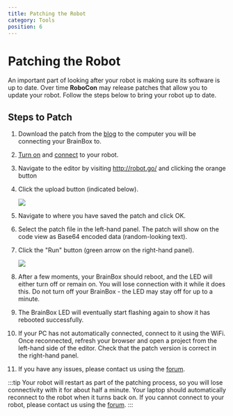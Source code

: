 ```yaml
---
title: Patching the Robot
category: Tools
position: 6
---
```

# Patching the Robot

An important part of looking after your robot is making sure its software is up to date. Over time **RoboCon** may release patches that allow you to update your robot. Follow the steps below to bring your robot up to date.

## Steps to Patch

1. Download the patch from the [blog](https://hr-robocon.org/blog/) to the computer you will be connecting your BrainBox to. 
2. [Turn on](https://hr-robocon.org/docs/turning-everything-on.html) and [connect](https://hr-robocon.org/docs/connecting.html) to your robot. 
3. Navigate to the editor by visiting <http://robot.go/> and clicking the orange button 
4. Click the upload button (indicated below). 

   ![](/images/upload-button.png)
5. Navigate to where you have saved the patch and click OK. 
6. Select the patch file in the left-hand panel. The patch will show on the code view as Base64 encoded data (random-looking text). 
7. Click the "Run" button (green arrow on the right-hand panel). 

   ![](/images/run-button.png)
8. After a few moments, your BrainBox should reboot, and the LED will either turn off or remain on. You will lose connection with it while it does this. Do not turn off your BrainBox - the LED may stay off for up to a minute.
9. The BrainBox LED will eventually start flashing again to show it has rebooted successfully. 
10. If your PC has not automatically connected, connect to it using the WiFi. Once reconnected, refresh your browser and open a project from the left-hand side of the editor. Check that the patch version is correct in the right-hand panel.  
11. If you have any issues, please contact us using the [forum](https://hr-robocon.org/forum/). 

:::tip
Your robot will restart as part of the patching process, so you will lose connectivity with it for about half a minute. Your laptop should automatically reconnect to the robot when it turns back on. If you cannot connect to your robot, please contact us using the [forum](https://hr-robocon.org/forum/).
:::